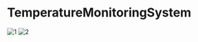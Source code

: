 # TemperatureMonitoringSystem
![1](https://github.com/Smol4ik/TemperatureMonitoringSystem/assets/86482799/1414dcd0-ec3c-4b8b-9715-afae5f054e95)
![2](https://github.com/Smol4ik/TemperatureMonitoringSystem/assets/86482799/587aeeb4-3182-4ee0-8245-ce2da12986d2)
